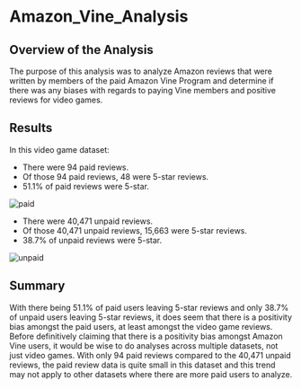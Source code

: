 # Amazon_Vine_Analysis

## Overview of the Analysis
The purpose of this analysis was to analyze Amazon reviews that were written by members of the paid Amazon Vine Program and determine if there was any biases with regards to paying Vine members and positive reviews for video games.

## Results
In this video game dataset:

- There were 94 paid reviews.
- Of those 94 paid reviews, 48 were 5-star reviews.
- 51.1% of paid reviews were 5-star.

![paid](https://github.com/typicalchazz/Amazon_Vine_Analysis/blob/main/Images/paid.png)

- There were 40,471 unpaid reviews.
- Of those 40,471 unpaid reviews, 15,663 were 5-star reviews.
- 38.7% of unpaid reviews were 5-star.

![unpaid](https://github.com/typicalchazz/Amazon_Vine_Analysis/blob/main/Images/unpaid.png)

## Summary
With there being 51.1% of paid users leaving 5-star reviews and only 38.7% of unpaid users leaving 5-star reviews, it does seem that there is a positivity bias amongst the paid users, at least amongst the video game reviews. Before definitively claiming that there is a positivity bias amongst Amazon Vine users, it would be wise to do analyses across multiple datasets, not just video games. With only 94 paid reviews compared to the 40,471 unpaid reviews, the paid review data is quite small in this dataset and this trend may not apply to other datasets where there are more paid users to analyze.